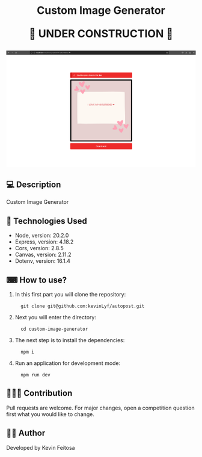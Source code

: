<h1 align="center">Custom Image Generator <p>🚧 UNDER CONSTRUCTION 🚧</p></h1>

![autopost](/public/images/example.png)

## 💻 Description

<p>Custom Image Generator</p>

## 📌 Technologies Used

-   Node, version: 20.2.0
-   Express, version: 4.18.2
-   Cors, version: 2.8.5
-   Canvas, version: 2.11.2
-   Dotenv, version: 16.1.4

## ⌨ How to use?

1. In this first part you will clone the repository:
    ```
      git clone git@github.com:kevinLyf/autopost.git
    ```
2. Next you will enter the directory:
    ```
      cd custom-image-generator
    ```
3. The next step is to install the dependencies:
    ```
      npm i
    ```

4. Run an application for development mode:
    ```
      npm run dev
    ```

## 🧑‍🚀🚀 Contribution

<p>Pull requests are welcome. For major changes, open a competition question first what you would like to change.</p>

## 👩‍💻 Author

<p>Developed by Kevin Feitosa</p>
